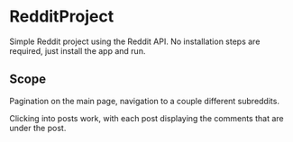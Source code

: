 # RedditProject

Simple Reddit project using the Reddit API. No installation steps are required, just install the app and run. 

## Scope

Pagination on the main page, navigation to a couple different subreddits. 

Clicking into posts work, with each post displaying the comments that are under the post. 
